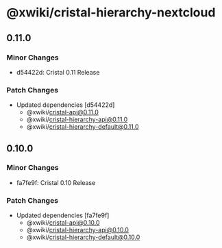 # @xwiki/cristal-hierarchy-nextcloud

## 0.11.0

### Minor Changes

- d54422d: Cristal 0.11 Release

### Patch Changes

- Updated dependencies [d54422d]
  - @xwiki/cristal-api@0.11.0
  - @xwiki/cristal-hierarchy-api@0.11.0
  - @xwiki/cristal-hierarchy-default@0.11.0

## 0.10.0

### Minor Changes

- fa7fe9f: Cristal 0.10 Release

### Patch Changes

- Updated dependencies [fa7fe9f]
  - @xwiki/cristal-api@0.10.0
  - @xwiki/cristal-hierarchy-api@0.10.0
  - @xwiki/cristal-hierarchy-default@0.10.0
